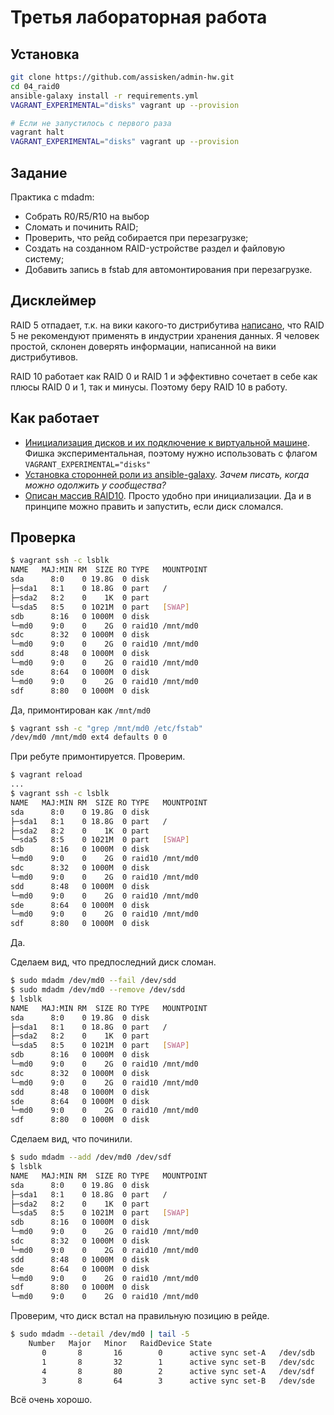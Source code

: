 # Третья лабораторная работа

## Установка

```bash
git clone https://github.com/assisken/admin-hw.git
cd 04_raid0
ansible-galaxy install -r requirements.yml
VAGRANT_EXPERIMENTAL="disks" vagrant up --provision

# Если не запустилось с первого раза
vagrant halt
VAGRANT_EXPERIMENTAL="disks" vagrant up --provision
```

## Задание

Практика с mdadm:

- Cобрать R0/R5/R10 на выбор
- Сломать и починить RAID;
- Проверить, что рейд собирается при перезагрузке;
- Cоздать на созданном RAID-устройстве раздел и файловую систему;
- Добавить запись в fstab для автомонтирования при перезагрузке.

## Дисклеймер

RAID 5 отпадает, т.к. на вики какого-то дистрибутива [написано](https://wiki.archlinux.org/index.php/RAID#Standard_RAID_levels),
что RAID 5 не рекомендуют применять в индустрии хранения данных.
Я человек простой, склонен доверять информации,
написанной на вики дистрибутивов.

RAID 10 работает как RAID 0 и RAID 1 и эффективно сочетает в себе
как плюсы RAID 0 и 1, так и минусы.
Поэтому беру RAID 10 в работу.

## Как работает

- [Инициализация дисков и их подключение к виртуальной машине](https://github.com/assisken/admin-hw/blob/master/04_raid0/Vagrantfile#L8-L15).
Фишка экспериментальная, поэтому нужно использовать с флагом `VAGRANT_EXPERIMENTAL="disks"`
- [Установка сторонней роли из ansible-galaxy](https://github.com/assisken/admin-hw/blob/master/04_raid0/requirements.yml).
*Зачем писать, когда можно одолжить у сообщества?*
- [Описан массив RAID10](https://github.com/assisken/admin-hw/blob/master/04_raid0/playbook.yml#L11-L24).
Просто удобно при инициализации. Да и в принципе можно править и запустить, если диск сломался.

## Проверка

```bash
$ vagrant ssh -c lsblk
NAME   MAJ:MIN RM  SIZE RO TYPE   MOUNTPOINT
sda      8:0    0 19.8G  0 disk
├─sda1   8:1    0 18.8G  0 part   /
├─sda2   8:2    0    1K  0 part
└─sda5   8:5    0 1021M  0 part   [SWAP]
sdb      8:16   0 1000M  0 disk
└─md0    9:0    0    2G  0 raid10 /mnt/md0
sdc      8:32   0 1000M  0 disk
└─md0    9:0    0    2G  0 raid10 /mnt/md0
sdd      8:48   0 1000M  0 disk
└─md0    9:0    0    2G  0 raid10 /mnt/md0
sde      8:64   0 1000M  0 disk
└─md0    9:0    0    2G  0 raid10 /mnt/md0
sdf      8:80   0 1000M  0 disk
```

Да, примонтирован как `/mnt/md0`

```bash
$ vagrant ssh -c "grep /mnt/md0 /etc/fstab"
/dev/md0 /mnt/md0 ext4 defaults 0 0
```

При ребуте примонтируется. Проверим.

```bash
$ vagrant reload
...
$ vagrant ssh -c lsblk
NAME   MAJ:MIN RM  SIZE RO TYPE   MOUNTPOINT
sda      8:0    0 19.8G  0 disk
├─sda1   8:1    0 18.8G  0 part   /
├─sda2   8:2    0    1K  0 part
└─sda5   8:5    0 1021M  0 part   [SWAP]
sdb      8:16   0 1000M  0 disk
└─md0    9:0    0    2G  0 raid10 /mnt/md0
sdc      8:32   0 1000M  0 disk
└─md0    9:0    0    2G  0 raid10 /mnt/md0
sdd      8:48   0 1000M  0 disk
└─md0    9:0    0    2G  0 raid10 /mnt/md0
sde      8:64   0 1000M  0 disk
└─md0    9:0    0    2G  0 raid10 /mnt/md0
sdf      8:80   0 1000M  0 disk
```

Да.

Сделаем вид, что предпоследний диск сломан.

```bash
$ sudo mdadm /dev/md0 --fail /dev/sdd
$ sudo mdadm /dev/md0 --remove /dev/sdd
$ lsblk
NAME   MAJ:MIN RM  SIZE RO TYPE   MOUNTPOINT
sda      8:0    0 19.8G  0 disk
├─sda1   8:1    0 18.8G  0 part   /
├─sda2   8:2    0    1K  0 part
└─sda5   8:5    0 1021M  0 part   [SWAP]
sdb      8:16   0 1000M  0 disk
└─md0    9:0    0    2G  0 raid10 /mnt/md0
sdc      8:32   0 1000M  0 disk
└─md0    9:0    0    2G  0 raid10 /mnt/md0
sdd      8:48   0 1000M  0 disk
sde      8:64   0 1000M  0 disk
└─md0    9:0    0    2G  0 raid10 /mnt/md0
sdf      8:80   0 1000M  0 disk
```

Сделаем вид, что починили.

```bash
$ sudo mdadm --add /dev/md0 /dev/sdf
$ lsblk
NAME   MAJ:MIN RM  SIZE RO TYPE   MOUNTPOINT
sda      8:0    0 19.8G  0 disk
├─sda1   8:1    0 18.8G  0 part   /
├─sda2   8:2    0    1K  0 part
└─sda5   8:5    0 1021M  0 part   [SWAP]
sdb      8:16   0 1000M  0 disk
└─md0    9:0    0    2G  0 raid10 /mnt/md0
sdc      8:32   0 1000M  0 disk
└─md0    9:0    0    2G  0 raid10 /mnt/md0
sdd      8:48   0 1000M  0 disk
sde      8:64   0 1000M  0 disk
└─md0    9:0    0    2G  0 raid10 /mnt/md0
sdf      8:80   0 1000M  0 disk
└─md0    9:0    0    2G  0 raid10 /mnt/md0
```

Проверим, что диск встал на правильную позицию в рейде.

```bash
$ sudo mdadm --detail /dev/md0 | tail -5
    Number   Major   Minor   RaidDevice State
       0       8       16        0      active sync set-A   /dev/sdb
       1       8       32        1      active sync set-B   /dev/sdc
       4       8       80        2      active sync set-A   /dev/sdf
       3       8       64        3      active sync set-B   /dev/sde
```

Всё очень хорошо.
